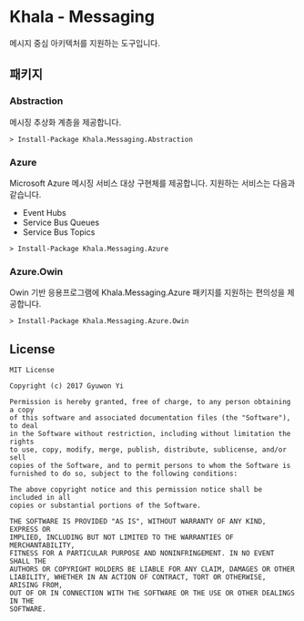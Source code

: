 # Khala - Messaging

메시지 중심 아키텍처를 지원하는 도구입니다.

## 패키지

### Abstraction

메시징 추상화 계층을 제공합니다.

```
> Install-Package Khala.Messaging.Abstraction
```

### Azure

Microsoft Azure 메시징 서비스 대상 구현체를 제공합니다. 지원하는 서비스는 다음과 같습니다.

- Event Hubs
- Service Bus Queues
- Service Bus Topics

```
> Install-Package Khala.Messaging.Azure
```

### Azure.Owin

Owin 기반 응용프로그램에 Khala.Messaging.Azure 패키지를 지원하는 편의성을 제공합니다.

```
> Install-Package Khala.Messaging.Azure.Owin
```

## License

```
MIT License

Copyright (c) 2017 Gyuwon Yi

Permission is hereby granted, free of charge, to any person obtaining a copy
of this software and associated documentation files (the "Software"), to deal
in the Software without restriction, including without limitation the rights
to use, copy, modify, merge, publish, distribute, sublicense, and/or sell
copies of the Software, and to permit persons to whom the Software is
furnished to do so, subject to the following conditions:

The above copyright notice and this permission notice shall be included in all
copies or substantial portions of the Software.

THE SOFTWARE IS PROVIDED "AS IS", WITHOUT WARRANTY OF ANY KIND, EXPRESS OR
IMPLIED, INCLUDING BUT NOT LIMITED TO THE WARRANTIES OF MERCHANTABILITY,
FITNESS FOR A PARTICULAR PURPOSE AND NONINFRINGEMENT. IN NO EVENT SHALL THE
AUTHORS OR COPYRIGHT HOLDERS BE LIABLE FOR ANY CLAIM, DAMAGES OR OTHER
LIABILITY, WHETHER IN AN ACTION OF CONTRACT, TORT OR OTHERWISE, ARISING FROM,
OUT OF OR IN CONNECTION WITH THE SOFTWARE OR THE USE OR OTHER DEALINGS IN THE
SOFTWARE.
```
